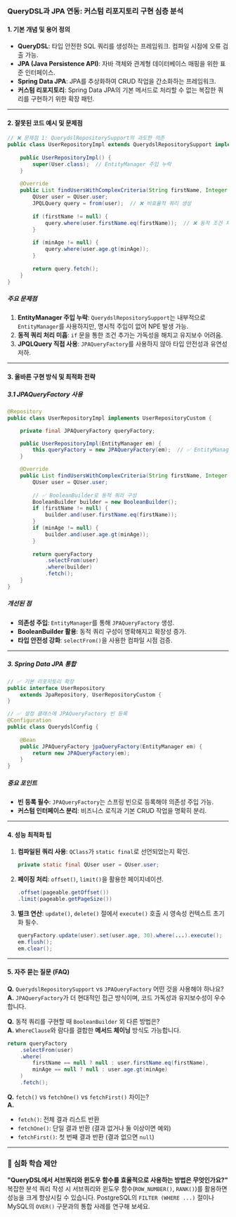 ### QueryDSL과 JPA 연동: 커스텀 리포지토리 구현 심층 분석

#### 1. **기본 개념 및 용어 정의**
- **QueryDSL**: 타입 안전한 SQL 쿼리를 생성하는 프레임워크. 컴파일 시점에 오류 검출 가능.
- **JPA (Java Persistence API)**: 자바 객체와 관계형 데이터베이스 매핑을 위한 표준 인터페이스.
- **Spring Data JPA**: JPA를 추상화하여 CRUD 작업을 간소화하는 프레임워크.
- **커스텀 리포지토리**: Spring Data JPA의 기본 메서드로 처리할 수 없는 복잡한 쿼리를 구현하기 위한 확장 패턴.

---

#### 2. **잘못된 코드 예시 및 문제점**
```java
// ❌ 문제점 1: QuerydslRepositorySupport의 과도한 의존
public class UserRepositoryImpl extends QuerydslRepositorySupport implements UserRepositoryCustom {
    
    public UserRepositoryImpl() {
        super(User.class);  // EntityManager 주입 누락
    }
    
    @Override
    public List findUsersWithComplexCriteria(String firstName, Integer minAge) {
        QUser user = QUser.user;
        JPQLQuery query = from(user);  // ❌ 비효율적 쿼리 생성
        
        if (firstName != null) {
            query.where(user.firstName.eq(firstName));  // ❌ 동적 조건 처리 미흡
        }
        
        if (minAge != null) {
            query.where(user.age.gt(minAge));
        }
        
        return query.fetch();
    }
}
```

##### **주요 문제점**
1. **EntityManager 주입 누락**: `QuerydslRepositorySupport`는 내부적으로 `EntityManager`를 사용하지만, 명시적 주입이 없어 NPE 발생 가능.
2. **동적 쿼리 처리 미흡**: `if` 문을 통한 조건 추가는 가독성을 해치고 유지보수 어려움.
3. **JPQLQuery 직접 사용**: `JPAQueryFactory`를 사용하지 않아 타입 안전성과 유연성 저하.

---

#### 3. **올바른 구현 방식 및 최적화 전략**

##### 3.1 **JPAQueryFactory 사용**
```java
@Repository
public class UserRepositoryImpl implements UserRepositoryCustom {

    private final JPAQueryFactory queryFactory;

    public UserRepositoryImpl(EntityManager em) {
        this.queryFactory = new JPAQueryFactory(em);  // ✅ EntityManager 주입
    }

    @Override
    public List findUsersWithComplexCriteria(String firstName, Integer minAge) {
        QUser user = QUser.user;
        
        // ✅ BooleanBuilder로 동적 쿼리 구성
        BooleanBuilder builder = new BooleanBuilder();
        if (firstName != null) {
            builder.and(user.firstName.eq(firstName));
        }
        if (minAge != null) {
            builder.and(user.age.gt(minAge));
        }
        
        return queryFactory
            .selectFrom(user)
            .where(builder)
            .fetch();
    }
}
```

##### **개선된 점**
- **의존성 주입**: `EntityManager`를 통해 `JPAQueryFactory` 생성.
- **BooleanBuilder 활용**: 동적 쿼리 구성이 명확해지고 확장성 증가.
- **타입 안전성 강화**: `selectFrom()`을 사용한 컴파일 시점 검증.

---

##### 3. **Spring Data JPA 통합**
```java
// ✅ 기본 리포지토리 확장
public interface UserRepository 
    extends JpaRepository, UserRepositoryCustom {
}

// ✅ 설정 클래스에 JPAQueryFactory 빈 등록
@Configuration
public class QuerydslConfig {
    
    @Bean
    public JPAQueryFactory jpaQueryFactory(EntityManager em) {
        return new JPAQueryFactory(em);
    }
}
```

##### **중요 포인트**
- **빈 등록 필수**: `JPAQueryFactory`는 스프링 빈으로 등록해야 의존성 주입 가능.
- **커스텀 인터페이스 분리**: 비즈니스 로직과 기본 CRUD 작업을 명확히 분리.

---

#### 4. **성능 최적화 팁**
1. **컴파일된 쿼리 사용**: `QClass`가 `static final`로 선언되었는지 확인.
   ```java
   private static final QUser user = QUser.user;
   ```
2. **페이징 처리**: `offset()`, `limit()`을 활용한 페이지네이션.
   ```java
   .offset(pageable.getOffset())
   .limit(pageable.getPageSize())
   ```
3. **벌크 연산**: `update()`, `delete()` 절에서 `execute()` 호출 시 영속성 컨텍스트 초기화 필수.
   ```java
   queryFactory.update(user).set(user.age, 30).where(...).execute();
   em.flush();
   em.clear();
   ```

---

#### 5. **자주 묻는 질문 (FAQ)**
**Q.** `QuerydslRepositorySupport` vs `JPAQueryFactory` 어떤 것을 사용해야 하나요?  
**A.** `JPAQueryFactory`가 더 현대적인 접근 방식이며, 코드 가독성과 유지보수성이 우수합니다.

**Q.** 동적 쿼리를 구현할 때 `BooleanBuilder` 외 다른 방법은?  
**A.** `WhereClause`와 람다를 결합한 **메서드 체이닝** 방식도 가능합니다.
```java
return queryFactory
    .selectFrom(user)
    .where(
        firstName == null ? null : user.firstName.eq(firstName),
        minAge == null ? null : user.age.gt(minAge)
    )
    .fetch();
```

**Q.** `fetch()` vs `fetchOne()` vs `fetchFirst()` 차이는?  
**A.** 
- `fetch()`: 전체 결과 리스트 반환
- `fetchOne()`: 단일 결과 반환 (결과 없거나 둘 이상이면 예외)
- `fetchFirst()`: 첫 번째 결과 반환 (결과 없으면 `null`)

---

### 📌 **심화 학습 제안**
**"QueryDSL에서 서브쿼리와 윈도우 함수를 효율적으로 사용하는 방법은 무엇인가요?"**  
복잡한 분석 쿼리 작성 시 서브쿼리와 윈도우 함수(`ROW_NUMBER()`, `RANK()`)를 활용하면 성능을 크게 향상시킬 수 있습니다. PostgreSQL의 `FILTER (WHERE ...)` 절이나 MySQL의 `OVER()` 구문과의 통합 사례를 연구해 보세요.

